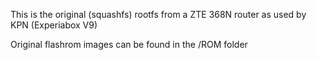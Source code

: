 This is the original (squashfs) rootfs from a ZTE 368N router as used by KPN (Experiabox V9)

Original flashrom images can be found in the /ROM folder
